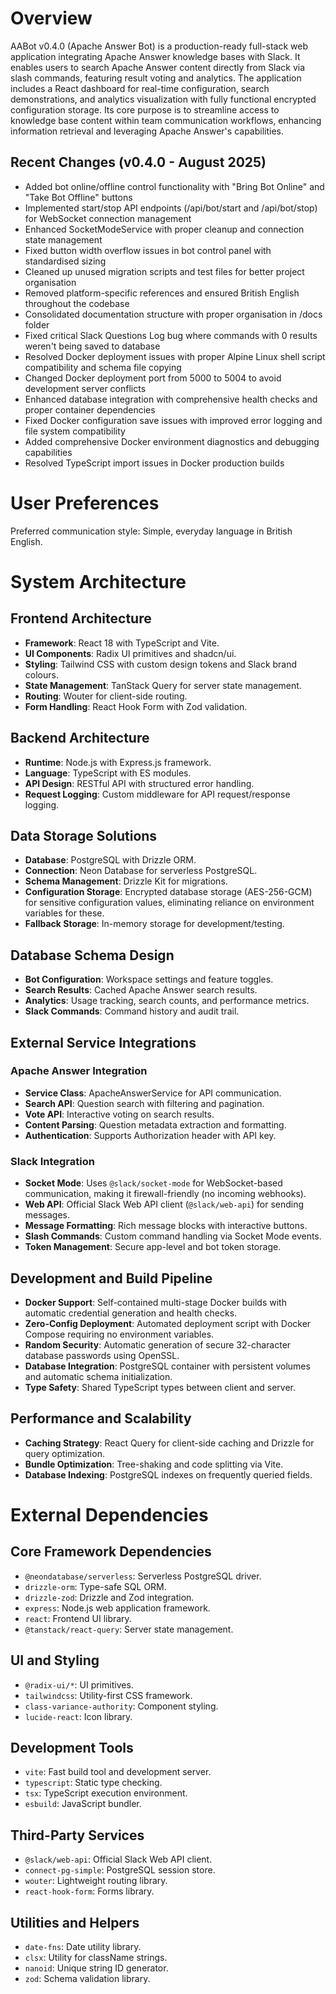 # Overview

AABot v0.4.0 (Apache Answer Bot) is a production-ready full-stack web application integrating Apache Answer knowledge bases with Slack. It enables users to search Apache Answer content directly from Slack via slash commands, featuring result voting and analytics. The application includes a React dashboard for real-time configuration, search demonstrations, and analytics visualization with fully functional encrypted configuration storage. Its core purpose is to streamline access to knowledge base content within team communication workflows, enhancing information retrieval and leveraging Apache Answer's capabilities.

## Recent Changes (v0.4.0 - August 2025)
- Added bot online/offline control functionality with "Bring Bot Online" and "Take Bot Offline" buttons
- Implemented start/stop API endpoints (/api/bot/start and /api/bot/stop) for WebSocket connection management
- Enhanced SocketModeService with proper cleanup and connection state management
- Fixed button width overflow issues in bot control panel with standardised sizing
- Cleaned up unused migration scripts and test files for better project organisation
- Removed platform-specific references and ensured British English throughout the codebase
- Consolidated documentation structure with proper organisation in /docs folder
- Fixed critical Slack Questions Log bug where commands with 0 results weren't being saved to database
- Resolved Docker deployment issues with proper Alpine Linux shell script compatibility and schema file copying
- Changed Docker deployment port from 5000 to 5004 to avoid development server conflicts
- Enhanced database integration with comprehensive health checks and proper container dependencies
- Fixed Docker configuration save issues with improved error logging and file system compatibility
- Added comprehensive Docker environment diagnostics and debugging capabilities
- Resolved TypeScript import issues in Docker production builds

# User Preferences

Preferred communication style: Simple, everyday language in British English.

# System Architecture

## Frontend Architecture
- **Framework**: React 18 with TypeScript and Vite.
- **UI Components**: Radix UI primitives and shadcn/ui.
- **Styling**: Tailwind CSS with custom design tokens and Slack brand colours.
- **State Management**: TanStack Query for server state management.
- **Routing**: Wouter for client-side routing.
- **Form Handling**: React Hook Form with Zod validation.

## Backend Architecture
- **Runtime**: Node.js with Express.js framework.
- **Language**: TypeScript with ES modules.
- **API Design**: RESTful API with structured error handling.
- **Request Logging**: Custom middleware for API request/response logging.

## Data Storage Solutions
- **Database**: PostgreSQL with Drizzle ORM.
- **Connection**: Neon Database for serverless PostgreSQL.
- **Schema Management**: Drizzle Kit for migrations.
- **Configuration Storage**: Encrypted database storage (AES-256-GCM) for sensitive configuration values, eliminating reliance on environment variables for these.
- **Fallback Storage**: In-memory storage for development/testing.

## Database Schema Design
- **Bot Configuration**: Workspace settings and feature toggles.
- **Search Results**: Cached Apache Answer search results.
- **Analytics**: Usage tracking, search counts, and performance metrics.
- **Slack Commands**: Command history and audit trail.

## External Service Integrations

### Apache Answer Integration
- **Service Class**: ApacheAnswerService for API communication.
- **Search API**: Question search with filtering and pagination.
- **Vote API**: Interactive voting on search results.
- **Content Parsing**: Question metadata extraction and formatting.
- **Authentication**: Supports Authorization header with API key.

### Slack Integration
- **Socket Mode**: Uses `@slack/socket-mode` for WebSocket-based communication, making it firewall-friendly (no incoming webhooks).
- **Web API**: Official Slack Web API client (`@slack/web-api`) for sending messages.
- **Message Formatting**: Rich message blocks with interactive buttons.
- **Slash Commands**: Custom command handling via Socket Mode events.
- **Token Management**: Secure app-level and bot token storage.

## Development and Build Pipeline
- **Docker Support**: Self-contained multi-stage Docker builds with automatic credential generation and health checks.
- **Zero-Config Deployment**: Automated deployment script with Docker Compose requiring no environment variables.
- **Random Security**: Automatic generation of secure 32-character database passwords using OpenSSL.
- **Database Integration**: PostgreSQL container with persistent volumes and automatic schema initialization.
- **Type Safety**: Shared TypeScript types between client and server.

## Performance and Scalability
- **Caching Strategy**: React Query for client-side caching and Drizzle for query optimization.
- **Bundle Optimization**: Tree-shaking and code splitting via Vite.
- **Database Indexing**: PostgreSQL indexes on frequently queried fields.

# External Dependencies

## Core Framework Dependencies
- `@neondatabase/serverless`: Serverless PostgreSQL driver.
- `drizzle-orm`: Type-safe SQL ORM.
- `drizzle-zod`: Drizzle and Zod integration.
- `express`: Node.js web application framework.
- `react`: Frontend UI library.
- `@tanstack/react-query`: Server state management.

## UI and Styling
- `@radix-ui/*`: UI primitives.
- `tailwindcss`: Utility-first CSS framework.
- `class-variance-authority`: Component styling.
- `lucide-react`: Icon library.

## Development Tools
- `vite`: Fast build tool and development server.
- `typescript`: Static type checking.
- `tsx`: TypeScript execution environment.
- `esbuild`: JavaScript bundler.

## Third-Party Services
- `@slack/web-api`: Official Slack Web API client.
- `connect-pg-simple`: PostgreSQL session store.
- `wouter`: Lightweight routing library.
- `react-hook-form`: Forms library.

## Utilities and Helpers
- `date-fns`: Date utility library.
- `clsx`: Utility for className strings.
- `nanoid`: Unique string ID generator.
- `zod`: Schema validation library.